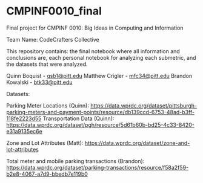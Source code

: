 # CMPINF0010_final

Final project for CMPINF 0010: Big Ideas in Computing and Information

Team Name: CodeCrafters Collective

This repository contains: the final notebook where all information and conclusions are, each personal notebook for analyzing each submetric, and the datasets that were analyzed.

Quinn Boquist - qsb1@pitt.edu
Matthew Crigler - mfc34@pitt.edu
Brandon Kowalski - btk33@pitt.edu


Datasets:

Parking Meter Locations (Quinn): https://data.wprdc.org/dataset/pittsburgh-parking-meters-and-payment-points/resource/db139ccd-6753-48ad-b3ff-118fe2223d55
Transportation Data (Quinn): https://data.wprdc.org/dataset/pgh/resource/5d61b60b-bd25-4c33-8420-e31a9135ec6e

Zone and Lot Attributes (Matt): https://data.wprdc.org/dataset/zone-and-lot-attributes

Total meter and mobile parking transactions (Brandon): https://data.wprdc.org/dataset/parking-transactions/resource/f58a2f59-b2e8-4067-a7d9-bbedb7e119b0
